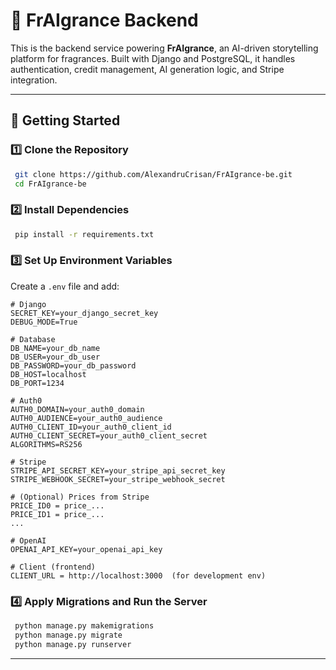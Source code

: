 # 🧠 FrAIgrance Backend

This is the backend service powering **FrAIgrance**, an AI-driven storytelling platform for fragrances. Built with Django and PostgreSQL, it handles authentication, credit management, AI generation logic, and Stripe integration.

---

## 🚀 Getting Started

### **1️⃣ Clone the Repository**

```sh
 git clone https://github.com/AlexandruCrisan/FrAIgrance-be.git
 cd FrAIgrance-be
```

### **2️⃣ Install Dependencies**

```sh
 pip install -r requirements.txt
```
### **3️⃣ Set Up Environment Variables**

Create a `.env` file and add:

```env
# Django
SECRET_KEY=your_django_secret_key
DEBUG_MODE=True

# Database
DB_NAME=your_db_name
DB_USER=your_db_user
DB_PASSWORD=your_db_password
DB_HOST=localhost
DB_PORT=1234

# Auth0
AUTH0_DOMAIN=your_auth0_domain
AUTH0_AUDIENCE=your_auth0_audience
AUTH0_CLIENT_ID=your_auth0_client_id
AUTH0_CLIENT_SECRET=your_auth0_client_secret
ALGORITHMS=RS256

# Stripe
STRIPE_API_SECRET_KEY=your_stripe_api_secret_key
STRIPE_WEBHOOK_SECRET=your_stripe_webhook_secret

# (Optional) Prices from Stripe
PRICE_ID0 = price_...
PRICE_ID1 = price_...
...

# OpenAI
OPENAI_API_KEY=your_openai_api_key

# Client (frontend)
CLIENT_URL = http://localhost:3000  (for development env)
```

### **4️⃣ Apply Migrations and Run the Server**

```sh
 python manage.py makemigrations
 python manage.py migrate
 python manage.py runserver
```

---
